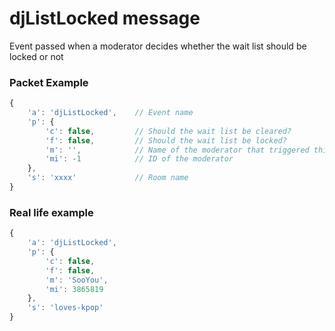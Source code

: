 # djListLocked message

Event passed when a moderator decides whether the wait list should be locked or not


### Packet Example

```js
{
    'a': 'djListLocked',    // Event name
    'p': {
        'c': false,	        // Should the wait list be cleared?
        'f': false,         // Should the wait list be locked?
        'm': '',		    // Name of the moderator that triggered this event
        'mi': -1            // ID of the moderator
    },
    's': 'xxxx'             // Room name
}
```
### Real life example
```js
{
    'a': 'djListLocked',
    'p': {
        'c': false,
        'f': false,
        'm': 'SooYou',
        'mi': 3865819
    },
    's': 'loves-kpop'
}
```